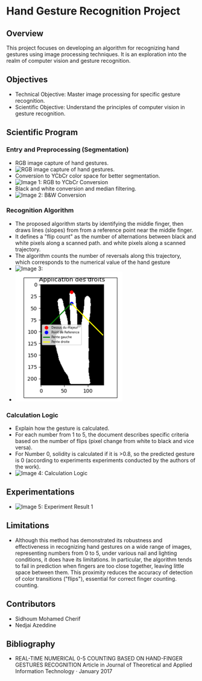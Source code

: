 # Hand Gesture Recognition Project

## Overview
This project focuses on developing an algorithm for recognizing hand gestures using image processing techniques. It is an exploration into the realm of computer vision and gesture recognition.

## Objectives
- Technical Objective: Master image processing for specific gesture recognition.
- Scientific Objective: Understand the principles of computer vision in gesture recognition.

## Scientific Program
### Entry and Preprocessing (Segmentation)
- RGB image capture of hand gestures.
- ![RGB image capture of hand gestures.](/results/rgb.png)
- Conversion to YCbCr color space for better segmentation.
- ![Image 1: RGB to YCbCr Conversion](/results/ycbr.png)
- Black and white conversion and median filtering.
- ![Image 2: B&W Conversion](/results/median.png)

### Recognition Algorithm
- The proposed algorithm starts by identifying the middle finger, then draws lines (slopes) from from a reference point near the middle finger.
- It defines a "flip count" as the number of alternations between black and white pixels along a scanned path. and white pixels along a scanned trajectory.
- The algorithm counts the number of reversals along this trajectory, which corresponds to the numerical value of the hand gesture
- ![Image 3: ](/results/pn.png)
- ![Image 3: ](/results/lines.png)

### Calculation Logic
- Explain how the gesture is calculated.
- For each number from 1 to 5, the document describes specific criteria based on the number of flips (pixel change from white to black and vice versa).
- For Number 0, solidity is calculated if it is >0.8, so the predicted gesture is 0 (according to experiments experiments conducted by the authors of the work).
- ![Image 4: Calculation Logic](/results/surface.png)


## Experimentations
- ![Image 5: Experiment Result 1](/results/final.png)

## Limitations
- Although this method has demonstrated its robustness and effectiveness in recognizing hand gestures on a wide range of images, representing numbers from 0 to 5, under various nail and lighting conditions, it does have its limitations. In particular, the algorithm tends to fail in prediction when fingers are too close together, leaving little space between them. This proximity reduces the accuracy of detection of color transitions ("flips"), essential for correct finger counting. counting.

## Contributors
- Sidhoum Mohamed Cherif
- Nedjai Azeddine



## Bibliography
- REAL-TIME NUMERICAL 0-5 COUNTING BASED ON HAND-FINGER GESTURES RECOGNITION Article  in  Journal of Theoretical and Applied Information Technology · January 2017

